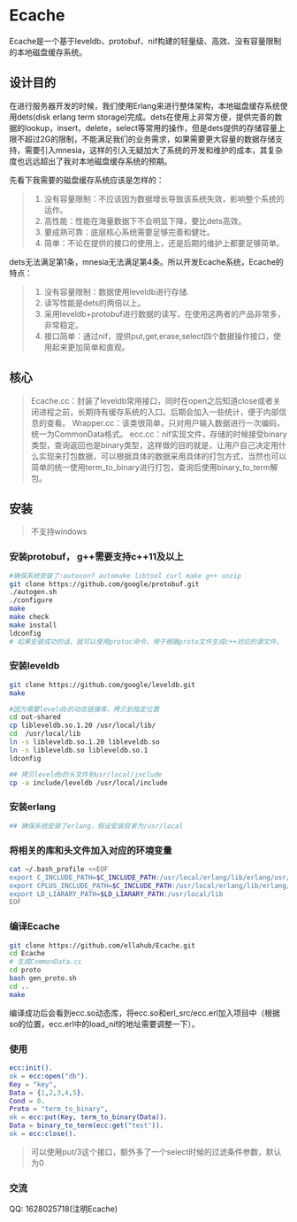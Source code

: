 # Ecache
Ecache是一个基于leveldb、protobuf、nif构建的轻量级、高效、没有容量限制的本地磁盘缓存系统。

## 设计目的
在进行服务器开发的时候，我们使用Erlang来进行整体架构，本地磁盘缓存系统使用dets(disk erlang term storage)完成。dets在使用上非常方便，提供完善的数据的lookup，insert，delete，select等常用的操作，但是dets提供的存储容量上限不超过2G的限制，不能满足我们的业务需求，如果需要更大容量的数据存储支持，需要引入mnesia，这样的引入无疑加大了系统的开发和维护的成本，其复杂度也远远超出了我对本地磁盘缓存系统的预期。

先看下我需要的磁盘缓存系统应该是怎样的：

> 1. 没有容量限制：不应该因为数据增长导致该系统失效，影响整个系统的运作。
> 2. 高性能：性能在海量数据下不会明显下降，要比dets高效。
> 3. 要成熟可靠：底层核心系统需要足够完善和健壮。
> 4. 简单：不论在提供的接口的使用上，还是后期的维护上都要足够简单。

dets无法满足第1条，mnesia无法满足第4条。所以开发Ecache系统，Ecache的特点：

> 1. 没有容量限制：数据使用leveldb进行存储.
> 2. 读写性能是dets的两倍以上。
> 3. 采用leveldb+protobuf进行数据的读写，在使用这两者的产品非常多，非常稳定。
> 4. 接口简单：通过nif，提供put,get,erase,select四个数据操作接口，使用起来更加简单和直观。

## 核心

> Ecache.cc：封装了leveldb常用接口，同时在open之后知道close或者关闭进程之前，长期持有缓存系统的入口。后期会加入一些统计，便于内部信息的查看。
> Wrapper.cc：该类很简单，只对用户输入数据进行一次编码，统一为CommonData格式。
> ecc.cc：nif实现文件，存储的时候接受binary类型，查询返回也是binary类型，这样做的目的就是，让用户自己决定用什么实现来打包数据，可以根据具体的数据采用具体的打包方式，当然也可以简单的统一使用term_to_binary进行打包，查询后使用binary_to_term解包。

## 安装

> 不支持windows

### 安装protobuf， g++需要支持c++11及以上

```bash
#确保系统安装了:autoconf automake libtool curl make g++ unzip
git clone https://github.com/google/protobuf.git
./autogen.sh
./configure
make
make check
make install
ldconfig
# 如果安装成功的话，就可以使用protoc命令，用于根据proto文件生成c++对应的源文件。
```

### 安装leveldb

```bash
git clone https://github.com/google/leveldb.git
make

#因为需要leveldb的动态链接库，拷贝到指定位置
cd out-shared
cp libleveldb.so.1.20 /usr/local/lib/
cd  /usr/local/lib
ln -s libleveldb.so.1.20 libleveldb.so
ln -s libleveldb.so libleveldb.so.1 
ldconfig

## 拷贝leveldb的头文件到usr/local/include
cp -a include/leveldb /usr/local/include
```

### 安装erlang

```bash
## 确保系统安装了erlang，假设安装目录为/usr/local
```

### 将相关的库和头文件加入对应的环境变量

```bash
cat ~/.bash_profile <<EOF
export C_INCLUDE_PATH=$C_INCLUDE_PATH:/usr/local/erlang/lib/erlang/usr/include:/usr/local/include/leveldb
export CPLUS_INCLUDE_PATH=$C_INCLUDE_PATH:/usr/local/erlang/lib/erlang/usr/include:/usr/local/include/leveldb
export LD_LIARARY_PATH=$LD_LIARARY_PATH:/usr/local/lib
EOF
```

### 编译Ecache

```bash
git clone https://github.com/ellahub/Ecache.git
cd Ecache
# 生成CommonData.cc
cd proto
bash gen_proto.sh
cd ..
make
```

编译成功后会看到ecc.so动态库，将ecc.so和erl_src/ecc.erl加入项目中（根据so的位置，ecc.erl中的load_nif的地址需要调整一下）。

### 使用

```erlang
ecc:init().
ok = ecc:open("db").
Key = "key",
Data = {1,2,3,4,5}.
Cond = 0.
Proto = "term_to_binary",
ok = ecc:put(Key, term_to_binary(Data)).
Data = binary_to_term(ecc:get("test")).
ok = ecc:close().
```

> 可以使用put/3这个接口，额外多了一个select时候的过滤条件参数，默认为0

### 交流
QQ: 1628025718(注明Ecache)
